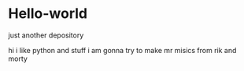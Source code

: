 # Hello-world
just another depository

hi i like python and stuff
i am gonna try to make mr misics from rik and morty


